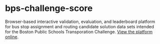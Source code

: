 # bps-challenge-score
Browser-based interactive validation, evaluation, and leaderboard platform for bus stop assignment and routing candidate solution data sets intended for the Boston Public Schools Transporation Challenge. [View the platform online](https://data-mechanics.github.io/bps-challenge-score/).
